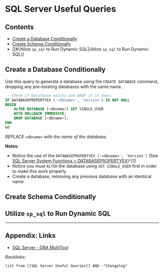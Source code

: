 # SQL Server Useful Queries

## Contents

* [Create a Database Conditionally](SQL%20-%20SQL%20Server%20-%20Useful%20Queries.md#create-a-database-conditionally)
* [Create Schema Conditionally](SQL%20-%20SQL%20Server%20-%20Useful%20Queries.md#create-schema-conditionally)
* \[\[\#Utilize `sp_sql` to Run Dynamic SQL|Utilize `sp_sql` to Run Dynamic SQL\]\]

## Create a Database Conditionally

Use this query to generate a database using the `CREATE DATABASE` command, dropping any pre-existing databases with the same name.

````SQL
-- Check if Datatbase exists and DROP if it does:
IF DATABASEPROPERTYEX ('<dbname>', 'Version') IS NOT NULL
BEGIN
    ALTER DATABASE [<dbname>] SET SINGLE_USER
    WITH ROLLBACK IMMEDIATE;
    DROP DATABASE [<dbname>];
END
GO
````

*REPLACE `<dbname>` with the name of the database.*

**Notes**:

* Notice the use of the `DATABASEPROPERTYEX ('<dbname>', 'Version')` (See [SQL Server System Functions > DATABASEPROPERTYEX](../../../../0-Slipbox/SQL%20Server%20System%20Functions.md#databasepropertyex))^\[1\]
* Notice you must `ALTER` the database using `SET SINGLE_USER` first in order to make this work properly
* Create a database, removing any previous database with an identical name

## Create Schema Conditionally

## Utilize `sp_sql` to Run Dynamic SQL

---

## Appendix: Links

* [SQL Server - DBA MultiTool](../../../../3-Resources/Tools/Developer%20Tools/Data%20Stack/Miscellaneous/SQL%20Server%20-%20DBA%20MultiTool.md)

*Backlinks:*

````dataview
list from [[SQL Server Useful Queries]] AND -"Changelog"
````
